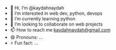 - 👋 Hi, I’m @kaydahnaydah
- 👀 I’m interested in web dev, python, devops
- 🌱 I’m currently learning python
- 💞️ I’m looking to collaborate on web projects
- 📫 How to reach me kaydahnaydah@gmail.com
- 😄 Pronouns: ...
- ⚡ Fun fact: ...

<!---
kaydahnaydah/kaydahnaydah is a ✨ special ✨ repository because its `README.md` (this file) appears on your GitHub profile.
You can click the Preview link to take a look at your changes.
--->
